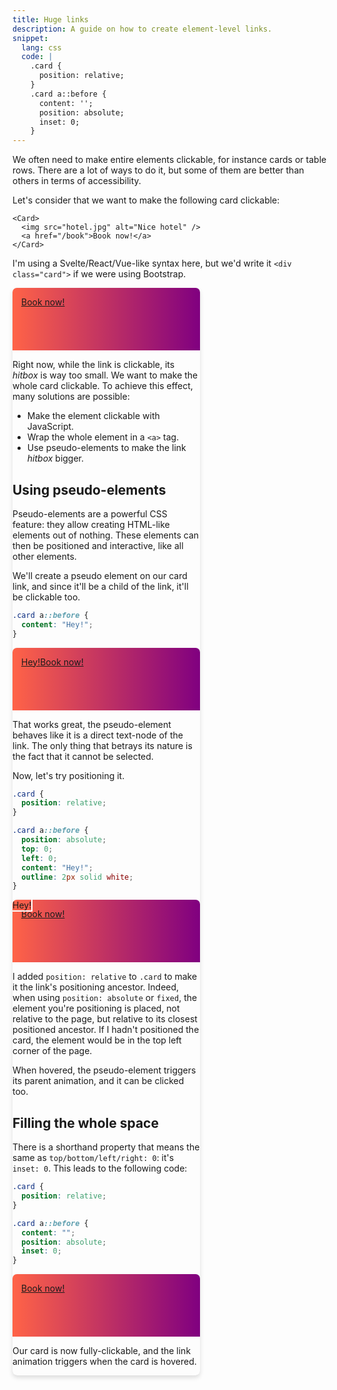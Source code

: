 ```yaml
---
title: Huge links
description: A guide on how to create element-level links.
snippet:
  lang: css
  code: |
    .card {
      position: relative;
    }
    .card a::before {
      content: '';
      position: absolute;
      inset: 0;
    }
---
```


<script>
  import Example from '$lib/Example.svelte'
  import Table from '$lib/markdown/table.svelte'
</script>

<style>
  .card {
    max-width: 300px;
    box-shadow: 0 .25em .5em #0002;
    border-radius: .5em;
    overflow: hidden;
  }

  .img {
    height: 100px;
    background: linear-gradient(to right, tomato, purple);
  }

  .card-body {
    padding: 1em;
    display: flex;
  }

  .p1::before {
    content: 'Hey!';
  }

  .p2::before {
    content: 'Hey!';
    position: absolute;
    top: 0;
    left: 0;
    outline: 2px solid white;
  }

  .p3::before {
    position: absolute;
    content: '';
    inset: 0;
  }
</style>

We often need to make entire elements clickable, for instance cards or table rows. There are a lot of ways to do it, but some of them are better than others in terms of accessibility.

Let's consider that we want to make the following card clickable:

```svelte
<Card>
  <img src="hotel.jpg" alt="Nice hotel" />
  <a href="/book">Book now!</a>
</Card>
```

I'm using a Svelte/React/Vue-like syntax here, but we'd write it `<div class="card">` if we were using Bootstrap.

<Example>
  <div class="card">
    <div class="img" />
    <div class="card-body" style:justify-content="right">
      <a href="?" on:click|preventDefault>Book now!</a>
    </div>
  </div>
</Example>

Right now, while the link is clickable, its _hitbox_ is way too small. We want to make the whole card clickable. To achieve this effect, many solutions are possible:

- Make the element clickable with JavaScript.
- Wrap the whole element in a `<a>` tag.
- Use pseudo-elements to make the link _hitbox_ bigger.

## Using pseudo-elements

Pseudo-elements are a powerful CSS feature: they allow creating HTML-like elements out of nothing. These elements can then be positioned and interactive, like all other elements.

We'll create a pseudo element on our card link, and since it'll be a child of the link, it'll be clickable too.

```scss
.card a::before {
  content: "Hey!";
}
```

<Example>
  <div class="card">
    <div class="img" />
    <div class="card-body" style:justify-content="right">
      <a href="?" class="p1" on:click|preventDefault>Book now!</a>
    </div>
  </div>
</Example>

That works great, the pseudo-element behaves like it is a direct text-node of the link. The only thing that betrays its nature is the fact that it cannot be selected.

Now, let's try positioning it.

```scss
.card {
  position: relative;
}

.card a::before {
  position: absolute;
  top: 0;
  left: 0;
  content: "Hey!";
  outline: 2px solid white;
}
```

<Example>
  <div class="card" style="position:relative">
    <div class="img" />
    <div class="card-body" style:justify-content="right">
      <a href="?" class="p2" on:click|preventDefault>Book now!</a>
    </div>
  </div>
</Example>

I added `position: relative` to `.card` to make it the link's positioning ancestor. Indeed, when using `position: absolute` or `fixed`, the element you're positioning is placed, not relative to the page, but relative to its closest positioned ancestor. If I hadn't positioned the card, the element would be in the top left corner of the page.

When hovered, the pseudo-element triggers its parent animation, and it can be clicked too.

## Filling the whole space

There is a shorthand property that means the same as `top/bottom/left/right: 0`: it's `inset: 0`. This leads to the following code:

```css
.card {
  position: relative;
}

.card a::before {
  content: "";
  position: absolute;
  inset: 0;
}
```

<Example>
  <div class="card" style="position:relative">
    <div class="img" />
    <div class="card-body" style:justify-content="right">
      <a href="?" class="p3" on:click|preventDefault>Book now!</a>
    </div>
  </div>
</Example>

Our card is now fully-clickable, and the link animation triggers when the card is hovered.
